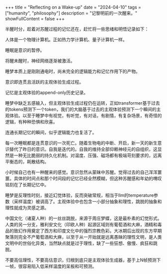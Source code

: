 +++
title = "Reflecting on a Wake-up"
date = "2024-04-10"
tags = ["humanity", "philosophy"]
description = "记黎明前的一次醒来。"
showFullContent = false
+++

半醒时分，趁着对苏醒过程的记忆还在，赶忙将一些思绪和明悟记录如下：

人体是一个物理计算机。正如热力学计算机、量子计算机一样。

睡眠是意识的暂停。

将醒未醒时，神经网络逐渐被激活。

睡梦本质上是刚刚通电时，尚未完全的逻辑能力和记忆作用下的产物。

意识即连贯且活跃的主观体验生成过程。

记忆是主观体验的append-only历史记录。

睡梦中缺乏五感输入，但主观体验生成过程仍在运转，正如transformer基于过去的tokens预测下一个token，我们的大脑基于过去的主观体验预测下一个瞬间的主观体验。以至于睡梦中有视觉，有听觉，有对话，有剧情，有复杂场景，有奇怪的逻辑，有种种恐惧和欣喜。

连通长期记忆的瞬间，似乎逻辑能力也复活了。

每一次睡眠都是连贯意识的一次死亡。随着生物电的中断、开启，新一天的新生意识替代了昨日的意识。自我是迭代的。自我的维持全部仰赖神经元的自组织，这显然是一种无比脆弱的持久化机制。对温度、压强、磁场都有极端苛刻要求的，远离平衡态的，耗散结构。

小时候自己也有一种醒来的感觉。意识忽然从蒙昧中苏醒。觉得过去的自己浑浑噩噩。具体的时间点和那个时间段的记忆已经全然模糊，但这种苏醒感和年幼的喟叹铭刻在了长期记忆中。

睡梦是反理性时刻，接近幻觉体验，反而突破常规，相当于llm的temperature参数（采样温度）被调高了。主观体验中也包含一小部分抽象和理性，跳脱的抽象和理性就成为灵感之源。

中国文化（诸夏人种）的一丝丝跳脱，来源于周庄梦蝶，这是最朴素的幻觉形式。人类的另一分支，雅利安文化（印欧人种）起源区域则有葡萄酒和大麻，酒精和毒品的致幻作用奠定了西方和印度文化中的强烈宗教色彩。大冰期后出现的东方早期聚落则完全不产葡萄酒和大麻，以至于从一开始就是远离愚昧的理性文明，是人类文明中的世俗化异类，当然缺点就是过于理性，缺了一些狂想、傲慢、疯狂和跳脱。

不要高估理性，不要高估意识，归根到底只是主观体验生成器，基于上N帧预测下一帧，很容易陷入低采样温度的呆板和可预测。